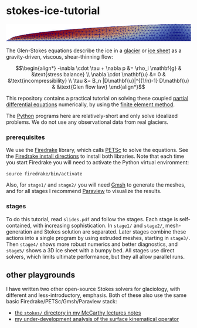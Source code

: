 # stokes-ice-tutorial

<p align="center">
<img src="latex/figs/stage2.png" alt="ice speed in a glacier" />
</p>

The Glen-Stokes equations describe the ice in a [glacier](https://en.wikipedia.org/wiki/Glacier) or [ice sheet](https://en.wikipedia.org/wiki/Glacier) as a gravity-driven, viscous, shear-thinning flow:

$$\begin{align*}
-\nabla \cdot \tau + \nabla p &= \rho_i \mathbf{g} & &\text{stress balance} \\
\nabla \cdot \mathbf{u} &= 0 & &\text{incompressibility} \\
\tau &= B_n |D\mathbf{u}|^{(1/n)-1} D\mathbf{u} & &\text{Glen flow law}
\end{align*}$$

This repository contains a practical tutorial on solving these coupled [partial differential equations](https://en.wikipedia.org/wiki/Partial_differential_equation) numerically, by using the [finite element method](https://en.wikipedia.org/wiki/Finite_element_method).

The [Python](https://www.python.org/) programs here are relatively-short and only solve idealized problems.  We do not use any observational data from real glaciers.

### prerequisites

We use the [Firedrake](https://www.firedrakeproject.org/) library, which calls [PETSc](https://petsc.org/) to solve the equations.  See the [Firedrake install directions](https://www.firedrakeproject.org/download.html) to install both libraries.  Note that each time you start Firedrake you will need to activate the Python virtual environment:

    source firedrake/bin/activate

Also, for `stage1/` and `stage2/` you will need [Gmsh](https://gmsh.info/) to generate the meshes, and for all stages I recommend [Paraview](https://www.paraview.org/) to visualize the results.

### stages

To do this tutorial, read `slides.pdf` and follow the stages.  Each stage is self-contained, with increasing sophistication.  In `stage1/` and `stage2/`, mesh-generation and Stokes solution are separated.  Later stages combine these actions into a single program by using extruded meshes, starting in `stage3/`.  Then `stage4/` shows more robust numerics and better diagnostics, and `stage5/` shows a 3D ice sheet with a bumpy bed.  All stages use direct solvers, which limits ultimate performance, but they all allow parallel runs.

## other playgrounds

I have written two other open-source Stokes solvers for glaciology, with different and less-introductory, emphasis.  Both of these also use the same basic Firedrake/PETSc/Gmsh/Paraview stack:

  * [the `stokes/` directory in my McCarthy lectures notes](https://github.com/bueler/mccarthy/tree/master/stokes)
  * [my under-development analysis of the surface kinematical operator](https://github.com/bueler/ske-as-model)
